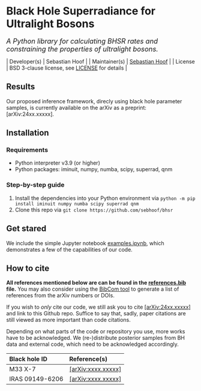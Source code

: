 # Black Hole Superradiance for Ultralight Bosons

<em><font size="4">A Python library for calculating BHSR rates and constraining the properties of ultralight bosons.</font></em>

| Developer(s) | Sebastian Hoof |
| Maintainer(s) | [Sebastian Hoof](mailto:s.hoof.physics@gmail.com) |
| License | BSD 3-clause license, see [LICENSE](LICENSE) for details |

## Results

Our proposed inference framework, direcly using black hole parameter samples, is currently available on the arXiv as a preprint: [arXiv:24xx.xxxxx].


## Installation


### Requirements

-  Python interpreter v3.9 (or higher)
-  Python packages: iminuit, numpy, numba, scipy, superrad, qnm

### Step-by-step guide

1. Install the dependencies into your Python environment via `python -m pip install iminuit numpy numba scipy superrad qnm`
2. Clone this repo via `git clone https://github.com/sebhoof/bhsr`


## Get stared
We include the simple Jupyter notebook [examples.ipynb](examples.ipynb), which demonstrates a few of the capabilities of our code.


## How to cite

**All references mentioned below are can be found in the [references.bib](references.bib) file.**
You may also consider using the [BibCom tool](https://github.com/sebhoof/bibcom) to generate a list of references from the arXiv numbers or DOIs.

If you wish to *only* cite our code, we still ask you to cite [[arXiv:24xx.xxxxx]](https://arxiv.org/abs/24xx.xxxxx) and link to this Github repo.
Suffice to say that, sadly, paper citations are still viewed as more important than code citations.

Depending on what parts of the code or repository you use, more works have to be acknowledged.
We (re-)distribute posterior samples from BH data and external code, which need to be acknowledged accordingly.

| Black hole ID | Reference(s) |
| :--- | :--- |
| M33 X-7 | [[arXiv:xxxx.xxxxx]](https://arxiv.org/abs/xxxx.xxxxx) |
| IRAS 09149-6206 | [[arXiv:xxxx.xxxxx]](https://arxiv.org/abs/xxxx.xxxxx) |